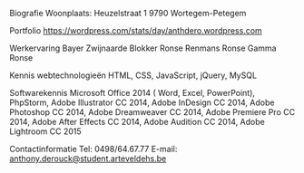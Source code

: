 Biografie
Woonplaats: 
Heuzelstraat 1
9790 Wortegem-Petegem

Portfolio
https://wordpress.com/stats/day/anthdero.wordpress.com

Werkervaring
Bayer Zwijnaarde 
Blokker Ronse
Renmans Ronse
Gamma Ronse


Kennis webtechnologieën
HTML, CSS, JavaScript, jQuery, MySQL

Softwarekennis
Microsoft Office 2014 ( Word, Excel, PowerPoint),
PhpStorm, Adobe Illustrator CC 2014, Adobe InDesign CC 2014, Adobe Photoshop CC 2014, Adobe Dreamweaver CC 2014, Adobe Premiere Pro CC 2014, Adobe After Effects CC 2014, Adobe Audition CC 2014, Adobe Lightroom CC 2015

Contactinformatie
Tel: 0498/64.67.77
E-mail: anthony.derouck@student.arteveldehs.be
